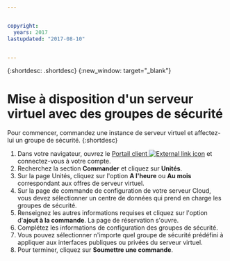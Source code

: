 ```yaml
---


copyright:
  years: 2017
lastupdated: "2017-08-10"


---
```


{:shortdesc: .shortdesc}
{:new_window: target="_blank"}


# Mise à disposition d'un serveur virtuel avec des groupes de sécurité

Pour commencer, commandez une instance de serveur virtuel et affectez-lui un groupe de sécurité.
{:shortdesc}
 
1. Dans votre navigateur, ouvrez le [Portail client ![External link icon](../../icons/launch-glyph.svg "External link icon")](https://control.softlayer.com/) et connectez-vous à votre compte.
2. Recherchez la section **Commander** et cliquez sur **Unités**.
3. Sur la page Unités, cliquez sur l'option **A l'heure** ou **Au mois** correspondant aux offres de serveur virtuel.
4. Sur la page de commande de configuration de votre serveur Cloud, vous devez sélectionner un centre de données qui prend en charge les groupes de sécurité.
5. Renseignez les autres informations requises et cliquez sur l'option d'**ajout à la commande**. La page de réservation s'ouvre.
6. Complétez les informations de configuration des groupes de sécurité.
7. Vous pouvez sélectionner n'importe quel groupe de sécurité prédéfini à appliquer aux interfaces publiques ou privées du serveur virtuel.
8. Pour terminer, cliquez sur **Soumettre une commande**.

